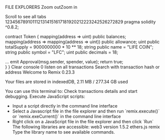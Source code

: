 FILE EXPLORERS
Zoom outZoom in

Scroll to see all tabs
1234567891011121314151617181920212223242526272829
pragma solidity ^0.8.2;

contract Token {
    mapping(address => uint) public balances;
    mapping(address => mapping(address => uint)) public allowance;
    uint public totalSupply = 9000000000 * 10 ** 18;
    string public name = "LIFE COIN";
    string public symbol = "LFC";
    uint public decimals = 18;
    
…        emit Approval(msg.sender, spender, value);
        return true;   
    }
}
Clear console
0
listen on all transactions
Search with transaction hash or address
 Welcome to Remix 0.23.3 

Your files are stored in indexedDB, 2.11 MB / 277.34 GB used

You can use this terminal to: 
Check transactions details and start debugging.
Execute JavaScript scripts:
 - Input a script directly in the command line interface 
 - Select a Javascript file in the file explorer and then run \`remix.execute()\` or \`remix.exeCurrent()\`  in the command line interface  
 - Right click on a JavaScript file in the file explorer and then click \`Run\` 
The following libraries are accessible:
web3 version 1.5.2
ethers.js 
remix
Type the library name to see available commands.
>
